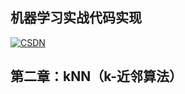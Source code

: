 ## 机器学习实战代码实现
  <a href="https://blog.csdn.net/weixin_42000317?spm=1008.2028.3001.5343" target="_blank"><img src="https://img.shields.io/badge/csdn-CSDN-red.svg" alt="CSDN"></a>
## 第二章：kNN（k-近邻算法）
